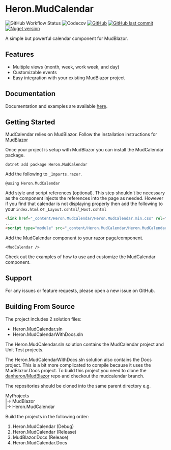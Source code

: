 # Heron.MudCalendar
![GitHub Workflow Status](https://img.shields.io/github/actions/workflow/status/danheron/Heron.MudCalendar/build-test-mudcalendar.yml?branch=dev&logo=github&style=flat-square)
![Codecov](https://img.shields.io/codecov/c/github/danheron/Heron.MudCalendar?logo=codecov&logoColor=white&style=flat-square&token=EP53WKLLLX)
[![GitHub](https://img.shields.io/github/license/danheron/Heron.MudCalendar?color=594ae2&logo=github&style=flat-square)](https://github.com/danheron/Heron.MudCalendar/blob/master/LICENSE)
[![GitHub last commit](https://img.shields.io/github/last-commit/danheron/Heron.MudCalendar?color=594ae2&style=flat-square&logo=github)](https://github.com/danheron/Heron.MudCalendar)
[![Nuget version](https://img.shields.io/nuget/v/Heron.MudCalendar?color=ff4081&label=nuget%20version&logo=nuget&style=flat-square)](https://www.nuget.org/packages/Heron.MudCalendar/)

A simple but powerful calendar component for MudBlazor.

## Features

- Multiple views (month, week, work week, and day)
- Customizable events
- Easy integration with your existing MudBlazor project

## Documentation

Documentation and examples are available [here](https://danheron.github.io/Heron.MudCalendar).

## Getting Started

MudCalendar relies on MudBlazor. Follow the installation instructions for [MudBlazor](https://mudblazor.com/getting-started/installation)

Once your project is setup with MudBlazor you can install the MudCalendar package.

```
dotnet add package Heron.MudCalendar
```

Add the following to `_Imports.razor`.

```razor
@using Heron.MudCalendar
```

Add style and script references (optional). This step shouldn't be necessary as the component injects the references into the page as needed. However if you find that calendar is not displaying properly then add the following to your `index.html` or `_Layout.cshtml`/`_Host.cshtml`

```html
<link href="_content/Heron.MudCalendar/Heron.MudCalendar.min.css" rel="stylesheet" />
...
<script type="module" src="_content/Heron.MudCalendar/Heron.MudCalendar.min.js"></script>
```

Add the MudCalendar component to your razor page/component.

```razor
<MudCalendar />
```

Check out the examples of how to use and customize the MudCalendar component.

## Support

For any issues or feature requests, please open a new issue on GitHub.

## Building From Source

The project includes 2 solution files:

- Heron.MudCalendar.sln
- Heron.MudCalendarWithDocs.sln

The Heron.MudCalendar.sln solution contains the MudCalendar project and Unit Test projects.

The Heron.MudCalendarWithDocs.sln solution also contains the Docs project. This is a bit more complicated to compile because it uses the MudBlazor.Docs project. To build this project you need to clone the [danheron/MudBlazor](https://github.com/danheron/MudBlazor/tree/mudcalendar) repo and checkout the mudcalendar branch.

The repositories should be cloned into the same parent directory e.g.

MyProjects  
|-> MudBlazor  
|-> Heron.MudCalendar

Build the projects in the following order:

1. Heron.MudCalendar (Debug)
2. Heron.MudCalendar (Release)
3. MudBlazor.Docs (Release)
4. Heron.MudCalendar.Docs

